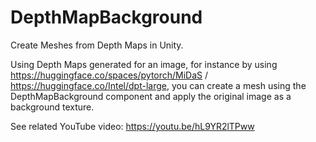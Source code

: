 # DepthMapBackground
Create Meshes from Depth Maps in Unity.

Using Depth Maps generated for an image, for instance by using  https://huggingface.co/spaces/pytorch/MiDaS / https://huggingface.co/Intel/dpt-large, you can create a mesh using the DepthMapBackground component and apply the original image as a background texture.

See related YouTube video: https://youtu.be/hL9YR2lTPww
